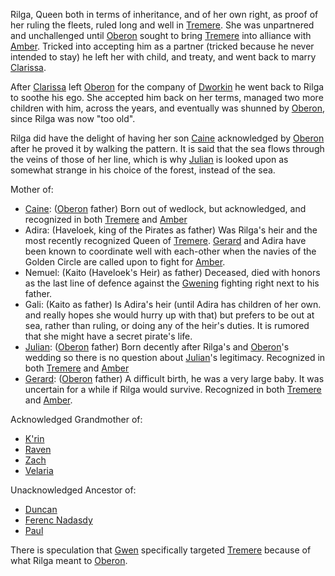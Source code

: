 Rilga, Queen both in terms of inheritance, and of her own right, as proof of her ruling the fleets, ruled long and well in [Tremere](GoldenCircleKingdoms). She was unpartnered and unchallenged until [Oberon](OberonOfDworkin) sought to bring [Tremere](GoldenCircleKingdoms) into alliance with [Amber](KolvirPromontory). Tricked into accepting him as a partner (tricked because he never intended to stay) he left her with child, and treaty, and went back to marry [Clarissa](ClarissaOfDarkover).

After [Clarissa](ClarissaOfDarkover) left [Oberon](OberonOfDworkin) for the company of [Dworkin](DworkinOfAmber) he went back to Rilga to soothe his ego. She accepted him back on her terms, managed two more children with him, across the years, and eventually was shunned by [Oberon](OberonOfDworkin), since Rilga was now "too old".

Rilga did have the delight of having her son [Caine](CaineOfOberon) acknowledged by [Oberon](OberonOfAmber) after he proved it by walking the pattern.  It is said that the sea flows through the veins of those of her line, which is why [Julian](JulianOfOberon) is looked upon as somewhat strange in his choice of the forest, instead of the sea.

Mother of:
 + [Caine](CaineOfOberon): ([Oberon](OberonOfDworkin) father) Born out of wedlock, but acknowledged, and recognized in both [Tremere](GoldenCircleKingdoms) and [Amber](KolvirPromontory)
 + Adira: (Haveloek, king of the Pirates as father) Was Rilga's heir and the most recently recognized Queen of [Tremere](GoldenCircleKingdoms). [Gerard](GerardOfOberon) and Adira have been known to coordinate well with each-other when the navies of the Golden Circle are called upon to fight for [Amber](KolvirPromotory).
 + Nemuel: (Kaito (Haveloek's Heir) as father) Deceased, died with honors as the last line of defence against the [Gwening](GwenOfDworkin) fighting right next to his father.
 + Gali: (Kaito as father) Is Adira's heir (until Adira has children of her own. and really hopes she would hurry up with that) but prefers to be out at sea, rather than ruling, or doing any of the heir's duties.  It is rumored that she might have a secret pirate's life.
 + [Julian](JulianOfOberon): ([Oberon](OberonOfDworkin) father) Born decently after Rilga's and [Oberon](OberonOfDworkin)'s wedding so there is no question about [Julian](JulianOfOberon)'s legitimacy.  Recognized in both [Tremere](GoldenCircleKingdoms) and [Amber](KolvirPromontory)
 + [Gerard](GerardOfOberon): ([Oberon](OberonOfDworkin) father) A difficult birth, he was a very large baby.  It was uncertain for a while if Rilga would survive.  Recognized in both [Tremere](GoldenCircleKingdoms) and [Amber](KolvirPromontory).
 
Acknowledged Grandmother of:
 + [K'rin](KrinOfCaine)
 + [Raven](RavenOfCaine)
 + [Zach](ZachariasOfJulian)
 + [Velaria](VelariaOfGerard)
  
Unacknowledged Ancestor of:
 + [Duncan](DuncanOfGerard)
 + [Ferenc Nadasdy](FerencNadasdyOfRaven)
 + [Paul](PaulOfFerenc)
 
 There is speculation that [Gwen](GwenOfDworkin) specifically targeted [Tremere](GoldenCircleKingdoms) because of what Rilga meant to [Oberon](OberonOfDworkin).
